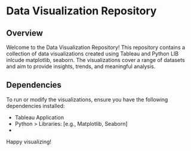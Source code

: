 # Data Visualization Repository

## Overview
Welcome to the Data Visualization Repository! This repository contains a collection of data visualizations created using Tableau and Python LIB inlcude matplotlib, seaborn. The visualizations cover a range of datasets and aim to provide insights, trends, and meaningful analysis.

## Dependencies
To run or modify the visualizations, ensure you have the following dependencies installed:
- Tableau Application
- Python > Libraries: [e.g., Matplotlib, Seaborn]
- 
Happy visualizing!
